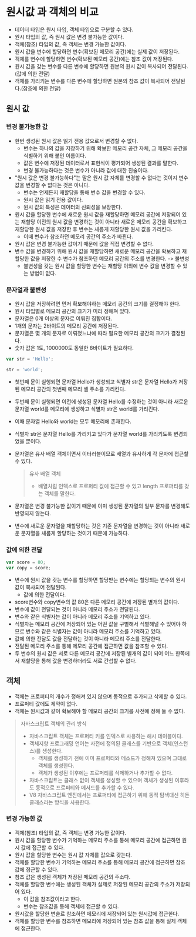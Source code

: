 # 원시값 과 객체의 비교

- 데이터 타입은 원시 타입, 객체 타입으로 구분할 수 있다.
- 원시 타입의 값, 즉 원시 값은 변경 불가능한 값이다.
- 객체(참조) 타입의 값, 즉 객체는 변경 가능한 값이다.
- 원시 값을 변수에 할당하면 변수(확보된 메모리 공간)에는 실제 값이 저장된다.
- 객체를 변수에 할당하면 변수(확보된 메모리 공간)에는 참조 값이 저장된다.
- 원시 값을 갖는 변수를 다른 변수에 할당하면 원본의 원시 값이 복사되어 전달된다.(값에 의한 전달)
- 객체를 가리키는 변수를 다른 변수에 할당하면 원본의 참조 값이 복사되어 전달된다.(참조에 의한 전달)

## 원시 값

### 변경 불가능한 값

- 한번 생성된 원시 값은 읽기 전용 값으로서 변경할 수 없다.
  - 변수는 하나의 값을 저장하기 위해 확보한 메모리 공간 자체, 그 메모리 공간을 식별하기 위해 붙인 이름이다.
  - 값은 변수에 저장된 데이터로서 표현식이 평가되어 생성된 결과를 말한다.
  - 변경 불가능하다는 것은 변수가 아니라 값에 대한 진술이다.
- "원시 값은 변경 불가능하다"는 말은 원시 값 자체를 변경할 수 없다는 것이지 변수 값을 변경할 수 없다는 것은 아니다.
  - 변수는 언제든지 재할당을 통해 변수 값을 변경할 수 있다.
  - 원시 값은 읽기 전용 값이다.
  - 원시 값의 특성은 데이터의 신뢰성을 보장한다.
- 원시 값을 할당한 변수에 새로운 원시 값을 재할당하면 메모리 공간에 저장되어 있는 재할당 이전의 원시 값을 변경하는 것이 아니라 새로운 메모리 공간을 확보하고 재할당한 원시 값을 저장한 후 변수는 새롭게 재할당한 원시 값을 가리킨다.
  - 이때 변수가 참조하던 메모리 공간의 주소가 바뀐다.
- 원시 값은 변경 불가능한 값이기 때문에 값을 직접 변경할 수 없다.
- 변수 값을 변경하기 위해 원시 값을 재할당하면 새로운 메모리 공간을 확보하고 재할당한 값을 저장한 수 변수가 참조하던 메모리 공간의 주소를 변경한다. -> 불변성
  - 불변성을 갖는 원시 값을 할당한 변수는 재할당 이외에 변수 값을 변경할 수 있는 방법이 없다.

### 문자열과 불변성

- 원시 값을 저장하려면 먼저 확보해야하는 메모리 공간의 크기를 결정해야 한다.
- 원시 타입별로 메모리 공간의 크기가 미리 정해져 있다.
- 문자열은 0개 이상의 문자로 이뤄진 집합이다.
- 1개의 문자는 2바이트의 메모리 공간에 저장된다.
- 문자열은 몇 개의 문자로 이뤄졌느냐에 따라 필요한 메모리 공간의 크기가 결정된다.
- 숫자 값은 1도, 1000000도 동일한 8바이트가 필요하다.

```js
var str = 'Hello';

str = 'world';
```

- 첫번째 문이 실행되면 문자열 Hello가 생성되고 식별자 str은 문자열 Hello가 저장된 메모리 공간의 첫번째 메모리 셀 주소를 가리킨다.
- 두번째 문이 실행되면 이전에 생성된 문자열 Hello를 수정하는 것이 아니라 새로운 문자열 world를 메모리에 생성하고 식별자 str은 world를 가리킨다.
- 이때 문자열 Hello와 world는 모두 메모리에 존재한다.
- 식별자 str은 문자열 Hello를 가리키고 있다가 문자열 world를 가리키도록 변경되었을 뿐이다.

- 문자열은 유사 배열 객체이면서 이터러블이므로 배열과 유사하게 각 문자에 접근할 수 있다.
  > 유사 배열 객체
  >
  > - 배열처럼 인덱스로 프로퍼티 값에 접근할 수 있고 length 프로퍼티를 갖는 객체를 말한다.
- 문자열은 변경 불가능한 값이기 때문에 이미 생성된 문자열의 일부 문자를 변경해도 반영되지 않는다.
- 변수에 새로운 문자열을 재할당하는 것은 기존 문자열을 변경하는 것이 아니라 새로운 문자열을 새롭게 할당하는 것이기 때문에 가능하다.

### 값에 의한 전달

```js
var score = 80;
var copy = score;
```

- 변수에 원시 값을 갖는 변수를 할당하면 할당받는 변수에는 할당되는 변수의 원시 값이 복사되어 전달된다.
  - 값에 의한 전달이다.
- score변수와 copy변수의 값 80은 다른 메모리 공간에 저장된 별개의 값이다.
- 변수에 값이 전달되는 것이 아니라 메모리 주소가 전달된다.
- 변수와 같은 식별자는 값이 아니라 메모리 주소를 기억하고 있다.
- 식별자는 메모리 공간에 저장되어 있는 어떤 값을 구별해서 식별해낼 수 있어야 하므로 변수와 같은 식별자는 값이 아니라 메모리 주소를 기억하고 있다.
- 값에 의한 전달도 값을 전달하는 것이 아니라 메모리 주소를 전달한다.
- 전달된 메모리 주소를 통해 메모리 공간에 접근하면 값을 참조할 수 있다.
- 두 변수의 원시 값은 서로 다른 메모리 공간에 저장된 별개의 값이 되어 어느 한쪽에서 재할당을 통해 값을 변경하더라도 서로 간섭할 수 없다.

## 객체

- 객체는 프로퍼티의 개수가 정해져 있지 않으며 동적으로 추가되고 삭제할 수 있다.
- 프로퍼티 값에도 제약이 없다.
- 객체는 원시값과 같이 확보해야 할 메모리 공간의 크기를 사전에 정해 둘 수 없다.

> 자바스크립트 객체의 관리 방식
>
> - 자바스크립트 객체는 프로퍼티 키를 인덱스로 사용하는 해시 테이블이다.
> - 객체지향 프로그래밍 언어는 사전에 정의된 클래스를 기반으로 객체(인스턴스)를 생성한다.
>   - 객체를 생성하기 전에 이미 프로퍼티와 메소드가 정해져 있으며 그대로 객체를 생성한다.
>   - 객체가 생성된 이후에는 프로퍼티를 삭제하거나 추가할 수 없다.
> - 자바스크립트는 클래스 없이 객체를 생성할 수 있으며 객체가 생성된 이후라도 동적으로 프로퍼티와 메서드를 추가할 수 있다.
> - V8 자바스크립트 엔진에서는 프로퍼티에 접근하기 위해 동적 탐색대신 히든 클래스라는 방식을 사용한다.

### 변경 가능한 값

- 객체(참조) 타입의 값, 즉 객체는 변경 가능한 값이다.
- 원시 값을 할당한 변수가 기억하는 메모리 주소를 통해 메모리 공간에 접근하면 원시 값에 접근할 수 있다.
- 원시 값을 할당한 변수는 원시 값 자체를 값으로 갖는다.
- 객체를 할당한 변수가 기억하는 메모리 주소를 통해 메모리 공간에 접근하면 참조 값에 접근할 수 있다.
- 참조 값은 생성된 객체가 저장된 메모리 공간의 주소다.
- 객체를 할당한 변수에는 생성된 객체가 실제로 저장된 메모리 공간의 주소가 저장되어 있다.
  - 이 값을 참조값이라고 한다.
  - 변수는 참조값을 통해 객체에 접근할 수 있다.
- 원시값을 할당한 변술르 참조하면 메모리에 저장되어 있는 원시값에 접근한다.
- 객체를 할당한 변수를 참조하면 메모리에 저장되어 있는 참조 값을 통해 실제 객체에 접근한다.
